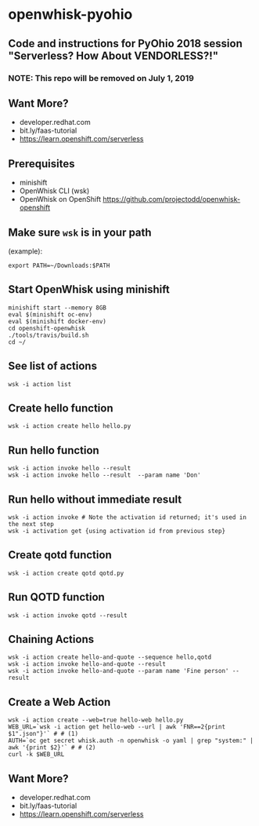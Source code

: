 # openwhisk-pyohio
## Code and instructions for PyOhio 2018 session "Serverless? How About VENDORLESS?!"

### NOTE: This repo will be removed on July 1, 2019

## Want More?
* developer.redhat.com
* bit.ly/faas-tutorial
* https://learn.openshift.com/serverless

## Prerequisites
* minishift
* OpenWhisk CLI (wsk)
* OpenWhisk on OpenShift https://github.com/projectodd/openwhisk-openshift

## Make sure `wsk` is in your path
(example):
```
export PATH=~/Downloads:$PATH
```

## Start OpenWhisk using minishift
```
minishift start --memory 8GB
eval $(minishift oc-env)
eval $(minishift docker-env)
cd openshift-openwhisk
./tools/travis/build.sh
cd ~/
```

## See list of actions
```
wsk -i action list
```

## Create hello function
```
wsk -i action create hello hello.py
```

## Run hello function
```
wsk -i action invoke hello --result
wsk -i action invoke hello --result  --param name 'Don'
```

## Run hello without immediate result
```
wsk -i action invoke # Note the activation id returned; it's used in the next step
wsk -i activation get {using activation id from previous step}
```

## Create qotd function
```
wsk -i action create qotd qotd.py
```

## Run QOTD function
```
wsk -i action invoke qotd --result
```

## Chaining Actions
```
wsk -i action create hello-and-quote --sequence hello,qotd
wsk -i action invoke hello-and-quote --result
wsk -i action invoke hello-and-quote --param name 'Fine person' --result
```

## Create a Web Action
```
wsk -i action create --web=true hello-web hello.py
WEB_URL=`wsk -i action get hello-web --url | awk 'FNR==2{print $1".json"}'` # # (1)
AUTH=`oc get secret whisk.auth -n openwhisk -o yaml | grep "system:" | awk '{print $2}'` # # (2)
curl -k $WEB_URL
```
## Want More?
* developer.redhat.com
* bit.ly/faas-tutorial
* https://learn.openshift.com/serverless

